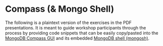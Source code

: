 # Compass (& Mongo Shell)

The following is a plaintext version of the exercises in the PDF presentations. It is meant to guide workshop participants through the process by providing code snippets that can be easily copy/pasted into the [MongoDB Compass GUI](https://www.mongodb.com/docs/compass/current/) and its embedded [MongoDB shell (mongosh)](https://www.mongodb.com/docs/mongodb-shell/).

